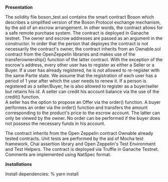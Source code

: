 **Presentation**

The solidity file boson_test.sol contains the smart contract Boson which describes a simplified version of the Boson Protocol exchange mechanism, by the aid of an escrow arrangement. In other words, the contract allows for a safe remote purchase system. The contract is deployed in Ganache testnet. The owner and escrow addresses are passed as an argument in the constructor. In order that the person that deployes the contract is not necessarily the contract's owner, the contract inherits from an Ownable.sol contract from the OpenZeppelin libraries and makes use of the transferownership() function of the latter contract. 
With the exception of the escrow's address, every other user has to register as either a Seller or a Buyer. If a user has already registered, he is not allowed to re-register with the same Partie state. We assume that the registration of each user has a period of 1 year after which the user needs to renew it. If a person is registered as a seller/Buyer, he is also allowed to register as a buyer/seller but retains his id. 
A seller can credit his account balance via the use of the credit() function.   
A seller has the option to propose an Offer via the order() function. A buyer performes an order via the order() function and transfers the amount corresponding to the product's price to the escrow account. The latter can only be viewed by the owner. No order can be performed if the buyer does not possess the necessary funds in his account. 



The contract inherits from the Open Zeppelin contract Ownable already tested contracts.
Unit tests are performed by the aid of Mocha test framework, Chai assertion library and Open Zeppelin's Test Environment and Test Helpers.
The contract is deployed via Truffle in Ganache Testnet.
Comments are implemented using NatSpec format.

***Installations***

Install dependencies:
% yarn install



